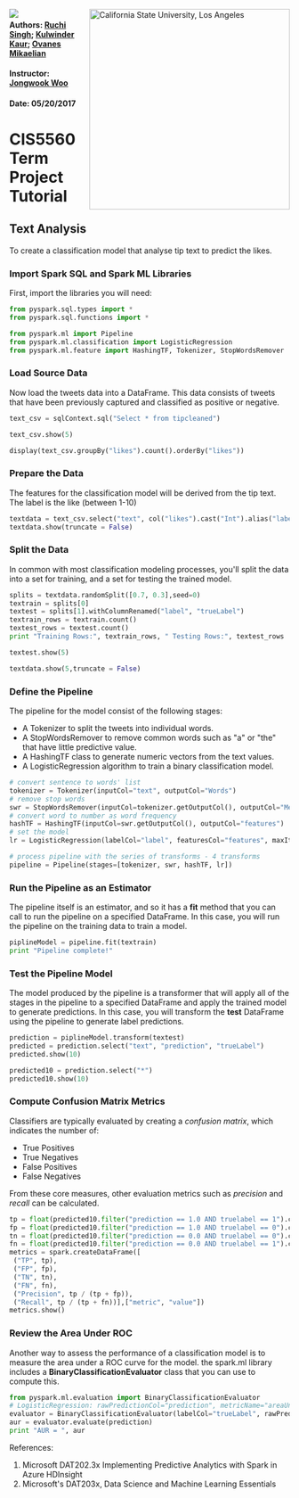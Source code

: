 
<a href="http://www.calstatela.edu/centers/hipic"><img align="left" src="https://avatars2.githubusercontent.com/u/4156894?v=3&s=100"><image/></a>
<img align="right" alt="California State University, Los Angeles" src="http://www.calstatela.edu/sites/default/files/groups/California%20State%20University%2C%20Los%20Angeles/master_logo_full_color_horizontal_centered.svg" style="width: 360px;"/>

#### Authors: [Ruchi Singh](https://www.linkedin.com/in/ruchi-singh-68015945/); [Kulwinder Kaur](https://www.linkedin.com/in/kulwinder-kaur-528a1b129/); [Ovanes Mikaelian](https://www.linkedin.com/in/hovik-mikaelian-93a257a3/)

#### Instructor: [Jongwook Woo](https://www.linkedin.com/in/jongwook-woo-7081a85)

#### Date: 05/20/2017

# CIS5560 Term Project Tutorial
## Text Analysis
To create a classification model that analyse tip text to predict the likes.
### Import Spark SQL and Spark ML Libraries

First, import the libraries you will need:


```python
from pyspark.sql.types import *
from pyspark.sql.functions import *

from pyspark.ml import Pipeline
from pyspark.ml.classification import LogisticRegression
from pyspark.ml.feature import HashingTF, Tokenizer, StopWordsRemover
```

### Load Source Data
Now load the tweets data into a DataFrame. This data consists of tweets that have been previously captured and classified as positive or negative.


```python
text_csv = sqlContext.sql("Select * from tipcleaned")

text_csv.show(5)
```


```python
display(text_csv.groupBy("likes").count().orderBy("likes"))
```

### Prepare the Data
The features for the classification model will be derived from the tip text. The label is the like (between 1-10)


```python
textdata = text_csv.select("text", col("likes").cast("Int").alias("label"))
textdata.show(truncate = False)
```

### Split the Data
In common with most classification modeling processes, you'll split the data into a set for training, and a set for testing the trained model.


```python
splits = textdata.randomSplit([0.7, 0.3],seed=0)
textrain = splits[0]
textest = splits[1].withColumnRenamed("label", "trueLabel")
textrain_rows = textrain.count()
textest_rows = textest.count()
print "Training Rows:", textrain_rows, " Testing Rows:", textest_rows
```


```python
textest.show(5)
```


```python
textdata.show(5,truncate = False)
```

### Define the Pipeline
The pipeline for the model consist of the following stages:
- A Tokenizer to split the tweets into individual words.
- A StopWordsRemover to remove common words such as "a" or "the" that have little predictive value.
- A HashingTF class to generate numeric vectors from the text values.
- A LogisticRegression algorithm to train a binary classification model.


```python
# convert sentence to words' list
tokenizer = Tokenizer(inputCol="text", outputCol="Words")
# remove stop words
swr = StopWordsRemover(inputCol=tokenizer.getOutputCol(), outputCol="MeaningfulWords")
# convert word to number as word frequency
hashTF = HashingTF(inputCol=swr.getOutputCol(), outputCol="features")
# set the model
lr = LogisticRegression(labelCol="label", featuresCol="features", maxIter=10, regParam=0.01)

# process pipeline with the series of transforms - 4 transforms
pipeline = Pipeline(stages=[tokenizer, swr, hashTF, lr])
```

### Run the Pipeline as an Estimator
The pipeline itself is an estimator, and so it has a **fit** method that you can call to run the pipeline on a specified DataFrame. In this case, you will run the pipeline on the training data to train a model.


```python
piplineModel = pipeline.fit(textrain)
print "Pipeline complete!"
```

### Test the Pipeline Model
The model produced by the pipeline is a transformer that will apply all of the stages in the pipeline to a specified DataFrame and apply the trained model to generate predictions. In this case, you will transform the **test** DataFrame using the pipeline to generate label predictions.


```python
prediction = piplineModel.transform(textest)
predicted = prediction.select("text", "prediction", "trueLabel")
predicted.show(10)
```


```python
predicted10 = prediction.select("*")
predicted10.show(10)
```

### Compute Confusion Matrix Metrics
Classifiers are typically evaluated by creating a *confusion matrix*, which indicates the number of:
- True Positives
- True Negatives
- False Positives
- False Negatives

From these core measures, other evaluation metrics such as *precision* and *recall* can be calculated.


```python
tp = float(predicted10.filter("prediction == 1.0 AND truelabel == 1").count())
fp = float(predicted10.filter("prediction == 1.0 AND truelabel == 0").count())
tn = float(predicted10.filter("prediction == 0.0 AND truelabel == 0").count())
fn = float(predicted10.filter("prediction == 0.0 AND truelabel == 1").count())
metrics = spark.createDataFrame([
 ("TP", tp),
 ("FP", fp),
 ("TN", tn),
 ("FN", fn),
 ("Precision", tp / (tp + fp)),
 ("Recall", tp / (tp + fn))],["metric", "value"])
metrics.show()
```

### Review the Area Under ROC
Another way to assess the performance of a classification model is to measure the area under a ROC curve for the model. the spark.ml library includes a **BinaryClassificationEvaluator** class that you can use to compute this.


```python
from pyspark.ml.evaluation import BinaryClassificationEvaluator
# LogisticRegression: rawPredictionCol="prediction", metricName="areaUnderROC"
evaluator = BinaryClassificationEvaluator(labelCol="trueLabel", rawPredictionCol="prediction", metricName="areaUnderROC")
aur = evaluator.evaluate(prediction)
print "AUR = ", aur

```
References:
1. Microsoft DAT202.3x Implementing Predictive Analytics with Spark in Azure HDInsight 
1. Microsoft's DAT203x, Data Science and Machine Learning Essentials 
